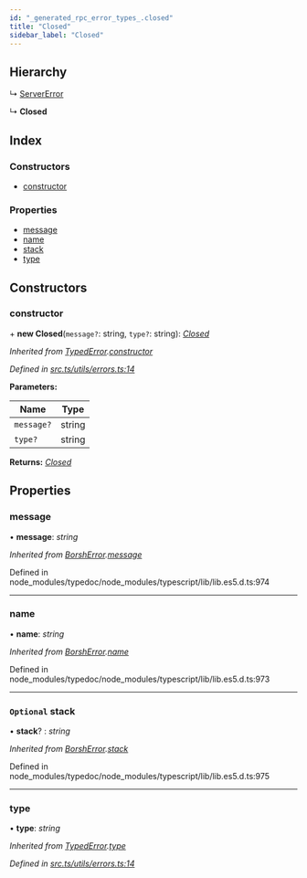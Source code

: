 ```yaml
---
id: "_generated_rpc_error_types_.closed"
title: "Closed"
sidebar_label: "Closed"
---
```


## Hierarchy

  ↳ [ServerError](_generated_rpc_error_types_.servererror.md)

  ↳ **Closed**

## Index

### Constructors

* [constructor](_generated_rpc_error_types_.closed.md#constructor)

### Properties

* [message](_generated_rpc_error_types_.closed.md#message)
* [name](_generated_rpc_error_types_.closed.md#name)
* [stack](_generated_rpc_error_types_.closed.md#optional-stack)
* [type](_generated_rpc_error_types_.closed.md#type)

## Constructors

###  constructor

\+ **new Closed**(`message?`: string, `type?`: string): *[Closed](_generated_rpc_error_types_.closed.md)*

*Inherited from [TypedError](_utils_errors_.typederror.md).[constructor](_utils_errors_.typederror.md#constructor)*

*Defined in [src.ts/utils/errors.ts:14](https://github.com/nearprotocol/nearlib/blob/de49029/src.ts/utils/errors.ts#L14)*

**Parameters:**

Name | Type |
------ | ------ |
`message?` | string |
`type?` | string |

**Returns:** *[Closed](_generated_rpc_error_types_.closed.md)*

## Properties

###  message

• **message**: *string*

*Inherited from [BorshError](_utils_serialize_.borsherror.md).[message](_utils_serialize_.borsherror.md#message)*

Defined in node_modules/typedoc/node_modules/typescript/lib/lib.es5.d.ts:974

___

###  name

• **name**: *string*

*Inherited from [BorshError](_utils_serialize_.borsherror.md).[name](_utils_serialize_.borsherror.md#name)*

Defined in node_modules/typedoc/node_modules/typescript/lib/lib.es5.d.ts:973

___

### `Optional` stack

• **stack**? : *string*

*Inherited from [BorshError](_utils_serialize_.borsherror.md).[stack](_utils_serialize_.borsherror.md#optional-stack)*

Defined in node_modules/typedoc/node_modules/typescript/lib/lib.es5.d.ts:975

___

###  type

• **type**: *string*

*Inherited from [TypedError](_utils_errors_.typederror.md).[type](_utils_errors_.typederror.md#type)*

*Defined in [src.ts/utils/errors.ts:14](https://github.com/nearprotocol/nearlib/blob/de49029/src.ts/utils/errors.ts#L14)*
